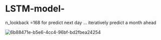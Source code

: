 # LSTM-model-
n_lookback =168 for predict next day ... iteratively predict a month ahead



![6b88471e-b5e6-4cc4-96bf-bd2fbea24254](https://github.com/barbaromeister/LSTM-model-/assets/102807351/5d788e9c-0f76-4610-b2f3-74a632dc23a6)

